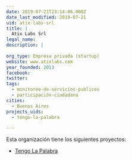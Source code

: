 ```yaml
---
date: 2019-07-21T23:14:06.000Z
date_last_modified: 2019-07-21
uid: atix-labs-srl
title: |
  Atix Labs Srl
legal_name: 
description: |
  
org_type: Empresa privada (startup)
website: www.atixlabs.com
year_founded: 2013
facebook: 
twitter: 
tags:
  - monitoreo-de-servicios-publicos
  - participación-ciudadana
cities: 
  - Buenos Aires
projects_uids:
  - tengo-la-palabra

---
```


Esta organización tiene los siguientes proyectos:

- [Tengo La Palabra](/proyectos/tengo-la-palabra)
